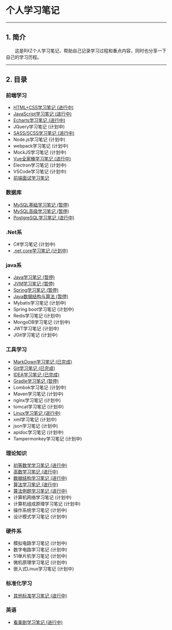 # 个人学习笔记
---
## 1. 简介

&emsp;&emsp;这是RXZ个人学习笔记，帮助自己记录学习过程和重点内容，同时也分享一下自己的学习历程。

---
## 2. 目录

### 前端学习

+ [HTML+CSS学习笔记 (进行中)](./HTML)
+ [JavaScript学习笔记 (进行中)](./JavaScript)
+ [Echarts学习笔记 (进行中)](./Echarts)
+ JQuery学习笔记 (计划中)
+ [SASS/SCSS学习笔记 (进行中)](./SASS)
+ Node.js学习笔记 (计划中)
+ webpack学习笔记 (计划中)
+ MockJS学习笔记 (计划中)
+ [Vue全家桶学习笔记 (进行中)](./Vue)
+ Electron学习笔记 (计划中)
+ VSCode学习笔记 (计划中)
+ [前端面试学习笔记](./前端面试错题集)

### 数据库

+ [MySQL基础学习笔记 (暂停)](./Mysql)
+ [MySQL高级学习笔记 (暂停)](./MysqlAD)
+ [PostgreSQL学习笔记 (进行中)](./PostgreSQL)

### .Net系

+ C#学习笔记 (计划中)
+ [.net core学习笔记 (计划中)](./NetCore)

### java系

+ [Java学习笔记 (暂停)](./Java)
+ [JVM学习笔记 (暂停)](./JVM)
+ [Spring学习笔记 (暂停)](./Spring)
+ [Java数据结构与算法 (暂停)](./JavaStruct)
+ Mybatis学习笔记 (计划中)
+ Spring boot学习笔记 (计划中)
+ Redis学习笔记 (计划中)
+ MongoDB学习笔记 (计划中)
+ JWT学习笔记 (计划中)
+ JGit学习笔记 (计划中)

### 工具学习
+ [MarkDown学习笔记 (已完成)](./MarkDown)
+ [Git学习笔记 (已完成)](./Git)
+ [IDEA学习笔记 (已完成)](./IDEA) 
+ [Gradle学习笔记 (暂停)](./Gradle)
+ Lombok学习笔记 (计划中)
+ Maven学习笔记 (计划中)
+ nginx学习笔记 (计划中)
+ tomcat学习笔记 (计划中)
+ [Linux学习笔记 (进行中)](./Linux)
+ xml学习笔记 (计划中)
+ json学习笔记 (计划中)
+ apidoc学习笔记 (计划中)
+ Tampermonkey学习笔记 (计划中)

### 理论知识
+ [初等数学学习笔记 (进行中)](./ElementaryMath)
+ [高数学习笔记 (进行中)](./AdvancedMath)
+ [数据结构学习笔记 (进行中)](./DataStruct)
+ [算法学习笔记 (进行中)](./Algorithm)
+ [算法例题学习笔记 (进行中)](./AlgorithmExample)
+ 计算机网络学习笔记 (计划中)
+ 计算机组成原理学习笔记 (计划中)
+ 操作系统学习笔记 (计划中)
+ 设计模式学习笔记 (计划中)

### 硬件系
+ 模拟电路学习笔记 (计划中)
+ 数字电路学习笔记 (计划中)
+ 51单片机学习笔记 (计划中)
+ 微机原理学习笔记 (计划中)
+ 嵌入式Linux学习笔记 (计划中)


### 标准化学习
+ [其他标准学习笔记 (进行中)](./OtherStandard)



### 英语
+ [看美剧学习笔记 (进行中)](.AmericanDrama)
